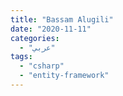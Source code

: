 ```yaml
---
title: "Bassam Alugili"
date: "2020-11-11"
categories:
  - "عربي"
tags:
  - "csharp"
  - "entity-framework"
---
```

